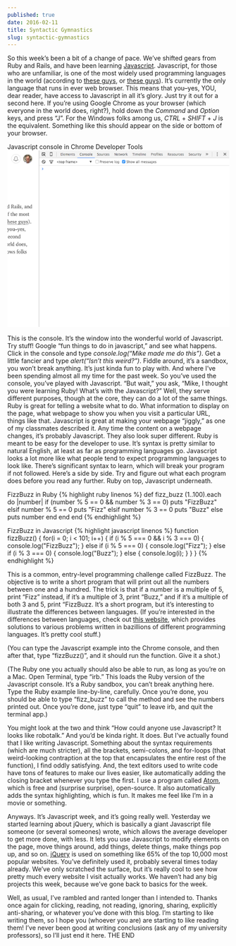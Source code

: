 ```yaml
---
published: true
date: 2016-02-11
title: Syntactic Gymnastics
slug: syntactic-gymnastics
---
```


So this week’s been a bit of a change of pace. We’ve shifted gears from Ruby and Rails, and have been learning [Javascript](http://www.javascript.com). Javascript, for those who are unfamiliar, is one of the most widely used programming languages in the world (according to [these guys](https://blog.newrelic.com/2015/07/07/popular-programming-languages/), or [these guys](http://www.tiobe.com/index.php/content/paperinfo/tpci/index.html)). It’s currently the only language that runs in ever web browser. This means that you–yes, YOU, dear reader, have access to Javascript in all it’s glory. Just try it out for a second here. If you’re using Google Chrome as your browser (which everyone in the world does, right?), hold down the _Command_ and _Option_ keys, and press “J”. For the Windows folks among us, _CTRL_ + _SHIFT_ + _J_ is the equivalent. Something like this should appear on the side or bottom of your browser.

<span class="image-caption">Javascript console in Chrome Developer Tools</span>
![Chrome console](./chrome-console-screenshot.png)

This is the console. It’s the window into the wonderful world of Javascript. Try stuff! Google “fun things to do in javascript,” and see what happens. Click in the console and type _console.log(“Mike made me do this”)_. Get a little fancier and type _alert(“Isn’t this weird?”)_. Fiddle around, it’s a sandbox, you won’t break anything. It’s just kinda fun to play with. And where I’ve been spending almost all my time for the past week.
So you’ve used the console, you’ve played with Javascript. “But wait,” you ask, “Mike, I thought you were learning Ruby! What’s with the Javascript?” Well, they serve different purposes, though at the core, they can do a lot of the same things. Ruby is great for telling a website what to do. What information to display on the page, what webpage to show you when you visit a particular URL, things like that. Javascript is great at making your webpage “jiggly,” as one of my classmates described it. Any time the content on a webpage changes, it’s probably Javascript. They also look super different. Ruby is meant to be easy for the developer to use. It’s syntax is pretty similar to natural English, at least as far as programming languages go. Javascript looks a lot more like what people tend to expect programming languages to look like. There’s significant syntax to learn, which will break your program if not followed. Here’s a side by side. Try and figure out what each program does before you read any further. Ruby on top, Javascript underneath.

<span class="image-caption">FizzBuzz in Ruby</span>
{% highlight ruby linenos %}
def fizz_buzz
(1..100).each do |number|
if (number % 5 == 0 && number % 3 == 0)
puts "FizzBuzz"
elsif number % 5 == 0
puts "Fizz"
elsif number % 3 == 0
puts "Buzz"
else
puts number
end
end
end
{% endhighlight %}

<span class="image-caption">FizzBuzz in Javascript</span>
{% highlight javascript linenos %}
function fizzBuzz() {
for(i = 0; i < 101; i++) {
if (i % 5 === 0 && i % 3 === 0) {
console.log("FizzBuzz");
} else if (i % 5 === 0) {
console.log("Fizz");
} else if (i % 3 === 0) {
console.log("Buzz");
} else {
console.log(i);
}
}
}
{% endhighlight %}

This is a common, entry-level programming challenge called FizzBuzz. The objective is to write a short program that will print out all the numbers between one and a hundred. The trick is that if a number is a multiple of 5, print “Fizz” instead, if it’s a multiple of 3, print “Buzz,” and if it’s a multiple of both 3 and 5, print “FizzBuzz. It’s a short program, but it’s interesting to illustrate the differences between languages. (If you’re interested in the differences between languages, check out [this website](http://rosettacode.org/wiki/Rosetta_Code), which provides solutions to various problems written in bazillions of different programming languages. It’s pretty cool stuff.)

(You can type the Javascript example into the Chrome console, and then after that, type “fizzBuzz()”, and it should run the function. Give it a shot.)

(The Ruby one you actually should also be able to run, as long as you’re on a Mac. Open Terminal, type “irb.” This loads the Ruby version of the Javascript console. It’s a Ruby sandbox, you can’t break anything here. Type the Ruby example line-by-line, carefully. Once you’re done, you should be able to type “fizz_buzz” to call the method and see the numbers printed out. Once you’re done, just type “quit” to leave irb, and quit the terminal app.)

You might look at the two and think “How could anyone use Javascript? It looks like robotalk.” And you’d be kinda right. It does. But I’ve actually found that I like writing Javascript. Something about the syntax requirements (which are much stricter), all the brackets, semi-colons, and for-loops (that weird-looking contraption at the top that encapsulates the entire rest of the function), I find oddly satisfying. And, the text editors used to write code have tons of features to make our lives easier, like automatically adding the closing bracket whenever you type the first. I use a program called [Atom](http://atom.io), which is free and (surprise surprise), open-source. It also automatically adds the syntax highlighting, which is fun. It makes me feel like I’m in a movie or something.

Anyways. It’s Javascript week, and it’s going really well. Yesterday we started learning about jQuery, which is basically a giant Javascript file someone (or several someones) wrote, which allows the average developer to get more done, with less. It lets you use Javascript to modify elements on the page, move things around, add things, delete things, make things pop up, and so on. [jQuery](http://www.jquery.com) is used on something like 65% of the top 10,000 most popular websites. You’ve definitely used it, probably several times today already. We’ve only scratched the surface, but it’s really cool to see how pretty much every website I visit actually works. We haven’t had any big projects this week, because we’ve gone back to basics for the week.

Well, as usual, I’ve rambled and ranted longer than I intended to. Thanks once again for clicking, reading, not reading, ignoring, sharing, explicitly anti-sharing, or whatever you’ve done with this blog. I’m starting to like writing them, so I hope you (whoever you are) are starting to like reading them! I’ve never been good at writing conclusions (ask any of my university professors), so I’ll just end it here. THE END
